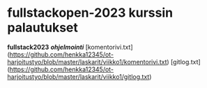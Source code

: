 # fullstackopen-2023 kurssin palautukset
**fullstack2023**
***ohjelmointi***
[komentorivi.txt] (https://github.com/henkka12345/ot-harjoitustyo/blob/master/laskarit/viikko1/komentorivi.txt)
[gitlog.txt] (https://github.com/henkka12345/ot-harjoitustyo/blob/master/laskarit/viikko1/gitlog.txt)

